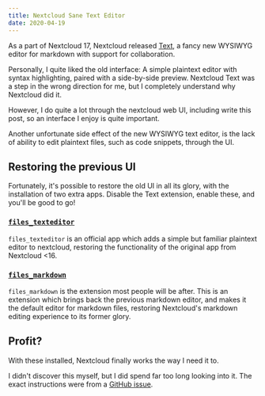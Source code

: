 ```yaml
---
title: Nextcloud Sane Text Editor
date: 2020-04-19
---
```


As a part of Nextcloud 17, Nextcloud released [Text](https://apps.nextcloud.com/apps/text), a fancy new WYSIWYG editor for markdown with support for collaboration.

Personally, I quite liked the old interface: A simple plaintext editor with syntax highlighting, paired with a side-by-side preview. Nextcloud Text was a step in the wrong direction for me, but I completely understand why Nextcloud did it.

However, I do quite a lot through the nextcloud web UI, including write this post, so an interface I enjoy is quite important.

Another unfortunate side effect of the new WYSIWYG text editor, is the lack of ability to edit plaintext files, such as code snippets, through the UI.

## Restoring the previous UI

Fortunately, it's possible to restore the old UI in all its glory, with the installation of two extra apps. Disable the Text extension, enable these, and you'll be good to go!

### [`files_texteditor`](https://github.com/nextcloud/files_texteditor/)

`files_texteditor` is an official app which adds a simple but familiar plaintext editor to nextcloud, restoring the functionality of the original app from Nextcloud <16.

### [`files_markdown`](https://github.com/icewind1991/files_markdown)

`files_markdown` is the extension most people will be after. This is an extension which brings back the previous markdown editor, and makes it the default editor for markdown files, restoring Nextcloud's markdown editing experience to its former glory.

## Profit?

With these installed, Nextcloud finally works the way I need it to.

I didn't discover this myself, but I did spend far too long looking into it. The exact instructions were from a [GitHub issue](https://github.com/icewind1991/files_markdown/issues/136#issuecomment-560134316).
